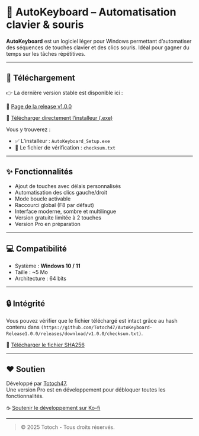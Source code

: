 # 🧠 AutoKeyboard – Automatisation clavier & souris

**AutoKeyboard** est un logiciel léger pour Windows permettant d’automatiser des séquences de touches clavier et des clics souris. Idéal pour gagner du temps sur les tâches répétitives.

---

## 🚀 Téléchargement

👉 La dernière version stable est disponible ici :

🔗 [Page de la release v1.0.0](https://github.com/Totoch47/AutoKeyboard-Release1.0.0/releases/tag/v1.0.0)

🎯 [Télécharger directement l’installeur (.exe)](https://github.com/Totoch47/AutoKeyboard-Release1.0.0/releases/download/v1.0.0/AutoKeyboard_Setup.exe)


Vous y trouverez :
- ✅ L’installeur : `AutoKeyboard_Setup.exe`
- 🔐 Le fichier de vérification : `checksum.txt`

---

## ✨ Fonctionnalités

- Ajout de touches avec délais personnalisés
- Automatisation des clics gauche/droit
- Mode boucle activable
- Raccourci global (F8 par défaut)
- Interface moderne, sombre et multilingue
- Version gratuite limitée à 2 touches
- Version Pro en préparation

---

## 💻 Compatibilité

- Système : **Windows 10 / 11**
- Taille : ~5 Mo
- Architecture : 64 bits

---

## 🔒 Intégrité

Vous pouvez vérifier que le fichier téléchargé est intact grâce au hash contenu dans `(https://github.com/Totoch47/AutoKeyboard-Release1.0.0/releases/download/v1.0.0/checksum.txt)`.

🔐 [Télécharger le fichier SHA256](https://github.com/Totoch47/AutoKeyboard-Release1.0.0/releases/download/v1.0.0/checksum.txt)

---

## ❤️ Soutien

Développé par [Totoch47](https://github.com/Totoch47).  
Une version Pro est en développement pour débloquer toutes les fonctionnalités.

☕ [Soutenir le développement sur Ko-fi](https://ko-fi.com/totoch)


---

> © 2025 Totoch - Tous droits réservés.

